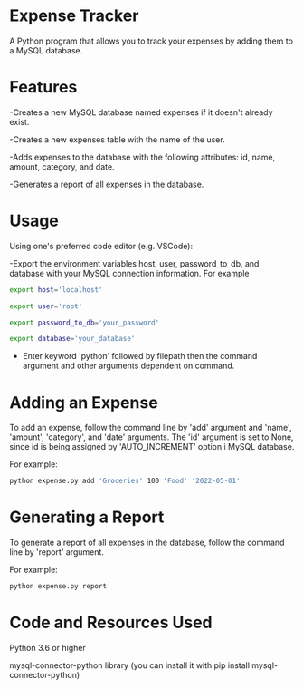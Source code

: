 # Expense Tracker
A Python program that allows you to track your expenses by adding them to a MySQL database.

# Features
-Creates a new MySQL database named expenses if it doesn't already exist.

-Creates a new expenses table with the name of the user.

-Adds expenses to the database with the following attributes: id, name, amount, category, and date.

-Generates a report of all expenses in the database.

# Usage
Using one's preferred code editor (e.g. VSCode):

-Export the environment variables host, user, password_to_db, and database with your MySQL connection information. For example

```bash
export host='localhost'

export user='root'

export password_to_db='your_password'

export database='your_database'
```


- Enter keyword 'python' followed by filepath then the command argument and other arguments dependent on command.


# Adding an Expense
To add an expense, follow the command line by 'add' argument and 'name', 'amount', 'category', and 'date' arguments. 
The 'id' argument is set to None, since id is being assigned by 'AUTO_INCREMENT' option i MySQL database.

For example:
```bash
python expense.py add 'Groceries' 100 'Food' '2022-05-01'
```

# Generating a Report
To generate a report of all expenses in the database, follow the command line by 'report' argument.

For example:
```bash
python expense.py report
```

# Code and Resources Used
Python 3.6 or higher

mysql-connector-python library (you can install it with pip install mysql-connector-python)
